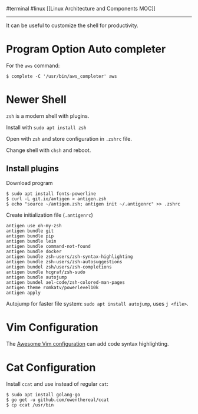 #terminal #linux 
[[Linux Architecture and Components MOC]]
- - -

It can be useful to customize the shell for productivity.

# Program Option Auto completer

For the `aws` command:
```shell
$ complete -C '/usr/bin/aws_completer' aws
```

# Newer Shell

`zsh` is a modern shell with plugins.

Install with `sudo apt install zsh`

Open with `zsh` and store configuration in `.zshrc` file. 

Change shell with `chsh` and reboot.

## Install plugins

Download program

```shell
$ sudo apt install fonts-powerline
$ curl -L git.io/antigen > antigen.zsh
$ echo "source ~/antigen.zsh; antigen init ~/.antigenrc" >> .zshrc
```

Create initialization file (`.antigenrc`)

```text
antigen use oh-my-zsh
antigen bundle git
antigen bundle pip
antigen bundle lein
antigen bundle command-not-found
antigen bundle docker
antigen bundle zsh-users/zsh-syntax-highlighting
antigen bundle zsh-users/zsh-autosuggestions
antigen bundel zsh/users/zsh-completions
antigen bundle hcgraf/zsh-sudo
antigen bundle autojump
antigen bundel ael-code/zsh-colored-man-pages
antigen theme romkatv/powerlevel10k
antigen apply
```

Autojump for faster file system: `sudo apt install autojump`, uses `j <file>`.

# Vim Configuration

The [Awesome Vim configuration](https://github/amix/vimrc.git) can add code syntax highlighting.

# Cat Configuration

Install `ccat` and use instead of regular `cat`:
```shell
$ sudo apt install golang-go
$ go get -u github.com/owenthereal/ccat
$ cp ccat /usr/bin
```